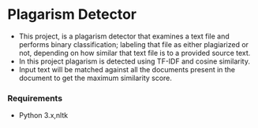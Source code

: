 # Plagarism Detector
- This project, is a plagarism detector that examines a text file and performs binary classification; labeling that file as either plagiarized or not, depending on how similar that text file is to a provided source text.
- In this project plagarism is detected using TF-IDF and cosine similarity.
- Input text will be matched against all the documents present in the document to get the maximum similarity score.

### Requirements
- Python 3.x,nltk
